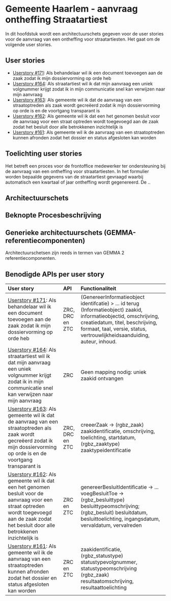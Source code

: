 # Gemeente Haarlem - aanvraag ontheffing Straatartiest

In dit hoofdstuk wordt een architectuurschets gegeven voor de user stories voor de aanvraag van een ontheffing voor straatartiesten. Het gaat om de volgende user stories.

## User stories

* [Userstory #171](https://github.com/VNG-Realisatie/gemma-zaken/issues/171): Als behandelaar wil ik een document toevoegen aan de zaak zodat ik mijn dossiervorming op orde heb
* [Userstory #164](https://github.com/VNG-Realisatie/gemma-zaken/issues/164): Als straatartiest wil ik dat mijn aanvraag een uniek volgnummer krijgt zodat ik in mijn communicatie snel kan verwijzen naar mijn aanvraag
* [Userstory #163](https://github.com/VNG-Realisatie/gemma-zaken/issues/163): Als gemeente wil ik dat de aanvraag van een straatoptreden als zaak wordt gecreëerd zodat ik mijn dossiervorming op orde is en de voortgang transparant is
* [Userstory #162](https://github.com/VNG-Realisatie/gemma-zaken/issues/162): Als gemeente wil ik dat een het genomen besluit voor de aanvraag voor een straat optreden wordt toegevoegd aan de zaak zodat het besluit door alle betrokkenen inzichtelijk is
* [Userstory #161](https://github.com/VNG-Realisatie/gemma-zaken/issues/161): Als gemeente wil ik de aanvraag van een straatoptreden kunnen afronden zodat het dossier en status afgesloten kan worden

## Toelichting user stories
Het betreft een proces voor de frontoffice medewerker ter ondersteuning bij de aanvraag van een ontheffing voor straatartiesten. In het formulier worden bepaalde gegevens van de straatartiest gevraagd waarbij automatisch een kwartaal of jaar ontheffing wordt gegenereerd. De ..

## Architectuurschets

## Beknopte Procesbeschrijving

## Generieke architectuurschets (GEMMA-referentiecomponenten)
Architectuurschetsen zijn reeds in termen van GEMMA 2 referentiecomponenten.

## Benodigde APIs per user story

| User story | API | Functionaliteit |
|:------------|:-----|:-----------------|
| [Userstory #171](https://github.com/VNG-Realisatie/gemma-zaken/issues/171): Als behandelaar wil ik een document toevoegen aan de zaak zodat ik mijn dossiervorming op orde heb| ZRC, DRC en ZTC| (GenereerInformatieobject identifcatie) > ... id terug (Informatieobject) zaakid, informatieobjectid, omschrijving, creatiedatum, titel, beschrijving, formaat, taal, versie, status, vertrouwlijkheidsaanduiding, auteur, inhoud.|
[Userstory #164](https://github.com/VNG-Realisatie/gemma-zaken/issues/164): Als straatartiest wil ik dat mijn aanvraag een uniek volgnummer krijgt zodat ik in mijn communicatie snel kan verwijzen naar mijn aanvraag| ZRC | Geen mapping nodig: uniek zaakid ontvangen | 
[Userstory #163](https://github.com/VNG-Realisatie/gemma-zaken/issues/163): Als gemeente wil ik dat de aanvraag van een straatoptreden als zaak wordt gecreëerd zodat ik mijn dossiervorming op orde is en de voortgang transparant is | ZRC, DRC en ZTC | creeerZaak -> (rgbz_zaak) zaakidentificatie, omschrijving, toelichting, startdatum, (rgbz_zaaktype) zaaktypeidentificatie | (rgbz_natuurlijkpersoon) burgerservicenummer, naam_geslachtsnaam, naam_aanschrijving_voorletters_aanschrijving, naam_voorvoegsel_geslachtsnaam_voorvoegsel, geboortedatum_ingeschreven_persoon|
[Userstory #162](https://github.com/VNG-Realisatie/gemma-zaken/issues/162): Als gemeente wil ik dat een het genomen besluit voor de aanvraag voor een straat optreden wordt toegevoegd aan de zaak zodat het besluit door alle betrokkenen inzichtelijk is | ZRC en ZTC | genereerBesluitIdentificatie -> ... voegBesluitToe -> (rgbz_besluittype) besluittypeomschrijving; (rgbz_besluit) besluitdatum, besluittoelichting, ingangsdatum, vervaldatum, vervalreden|
[Userstory #161](https://github.com/VNG-Realisatie/gemma-zaken/issues/161): Als gemeente wil ik de aanvraag van een straatoptreden kunnen afronden zodat het dossier en status afgesloten kan worden | ZRC en ZTC | zaakidentificatie, (rgbz_statustype) statustypevolgnummer, statustypeomschrijving (rgbz_zaak) resultaatomschrijving, resultaattoelichting||
